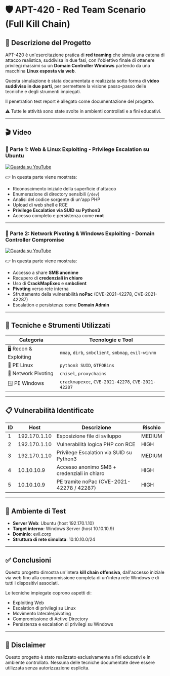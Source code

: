 # 🛡️ APT-420 - Red Team Scenario (Full Kill Chain)

## 🎯 Descrizione del Progetto

APT-420 è un'esercitazione pratica di **red teaming** che simula una catena di attacco realistica, suddivisa in due fasi, con l'obiettivo finale di ottenere privilegi massimi su un **Domain Controller Windows** partendo da una macchina **Linux esposta via web**.

Questa simulazione è stata documentata e realizzata sotto forma di **video suddiviso in due parti**, per permettere la visione passo-passo delle tecniche e degli strumenti impiegati.

Il penetration test report è allegato come documentazione del progetto.

⚠️ Tutte le attività sono state svolte in ambienti controllati e a fini educativi.

---

## 🎬 Video

### 🧷 Parte 1: Web & Linux Exploiting - Privilege Escalation su Ubuntu

[![Guarda su YouTube](https://img.youtube.com/vi/DWPYj6UDO2g/maxresdefault.jpg)](https://www.youtube.com/watch?v=DWPYj6UDO2g)

👉 In questa parte viene mostrata:
- Riconoscimento iniziale della superficie d'attacco
- Enumerazione di directory sensibili (`/dev`)
- Analisi del codice sorgente di un'app PHP
- Upload di web shell e RCE
- **Privilege Escalation via SUID su Python3**
- Accesso completo e persistenza come **root**

---

### 🧷 Parte 2: Network Pivoting & Windows Exploiting - Domain Controller Compromise

[![Guarda su YouTube](https://img.youtube.com/vi/pc4CM6xGF-4/maxresdefault.jpg)](https://www.youtube.com/watch?v=pc4CM6xGF-4)

👉 In questa parte viene mostrata:
- Accesso a share **SMB anonime**
- Recupero di **credenziali in chiaro**
- Uso di **CrackMapExec** e **smbclient**
- **Pivoting** verso rete interna
- Sfruttamento della vulnerabilità **noPac** (CVE-2021-42278, CVE-2021-42287)
- Escalation e persistenza come **Domain Admin**

---

## 🧰 Tecniche e Strumenti Utilizzati

| Categoria               | Tecnologie e Tool                                       |
|-------------------------|---------------------------------------------------------|
| 🖥️ Recon & Exploiting   | `nmap`, `dirb`, `smbclient`, `smbmap`, `evil-winrm`     |
| 🧠 PE Linux             | `python3 SUID`, `GTFOBins`                              |
| 🔄 Network Pivoting     | `chisel`, `proxychains`                                 |
| 🪟 PE Windows           | `crackmapexec`, `CVE-2021-42278`, `CVE-2021-42287`      |

---

## 📋 Vulnerabilità Identificate

| ID | Host         | Descrizione                                       | Rischio  |
|----|--------------|---------------------------------------------------|----------|
| 1  | 192.170.1.10 | Esposizione file di sviluppo                      | MEDIUM   |
| 2  | 192.170.1.10 | Vulnerabilità logica PHP con RCE                  | HIGH     |
| 3  | 192.170.1.10 | Privilege Escalation via SUID su Python3          | MEDIUM   |
| 4  | 10.10.10.9   | Accesso anonimo SMB + credenziali in chiaro       | HIGH     |
| 5  | 10.10.10.9   | PE tramite noPac (CVE-2021-42278 / 42287)         | HIGH     |

---

## 🧩 Ambiente di Test

- **Server Web**: Ubuntu (host 192.170.1.10)
- **Target interno**: Windows Server (host 10.10.10.9)
- **Dominio**: evil.corp
- **Struttura di rete simulata**: 10.10.10.0/24

---

## ✅ Conclusioni

Questo progetto dimostra un'intera **kill chain offensiva**, dall'accesso iniziale via web fino alla compromissione completa di un'intera rete Windows e di tutti i dispositivi associati.

Le tecniche impiegate coprono aspetti di:
- Exploiting Web
- Escalation di privilegi su Linux
- Movimento laterale/pivoting
- Compromissione di Active Directory
- Persistenza e escalation di privilegi su Windows

---

## 📜 Disclaimer

Questo progetto è stato realizzato esclusivamente a fini educativi e in ambiente controllato. Nessuna delle tecniche documentate deve essere utilizzata senza autorizzazione esplicita.

